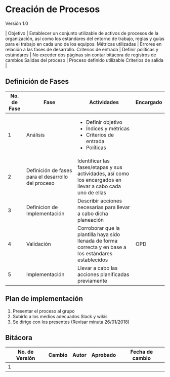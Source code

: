 # Creación de Procesos
Versión 1.0

[]() | []()
Objetivo | Establecer un conjunto utilizable de activos de procesos de la organización, así como los estándares del entorno de trabajo, reglas y guías para el trabajo en cada uno de los equipos.
Métricas utilizadas | Errores en relación a las fases de desarrollo.
Criterios de entrada |
Definir políticas y estándares | No exceder dos páginas sin contar bitácora de registros de cambios
Salidas del proceso | Proceso definido utilizable
Criterios de salida |

## Definición de Fases
No. de Fase | Fase | Actividades | Encargado
------------|------|-------------|-----------
1 | Análisis | <ul><li>Definir objetivo</li><li>Índices y métricas</li><li>Criterios de entrada</li><li>Políticas </li></ul> |
2 | Definición de fases para el desarrollo del proceso | Identificar las fases/etapas y sus actividades, así como los encargados en llevar a cabo cada uno de ellas |
3 | Definicion de Implementación | Describir acciones necesarias para llevar a cabo dicha planeación
4 | Validación | Corroborar que la plantilla haya sido llenada de forma correcta y en base a los estándares establecidos | OPD
5 | Implementación | Llevar a cabo las acciones planificadas previamente

## Plan de implementación

<ol><li>Presentar el proceso al grupo</li><li>Subirlo a los medios adecuados Slack y wikis</li><li>Se dirige con los presentes (Revisar minuta 26/01/2018)</li></ol>

## Bitácora
No. de Versión | Cambio | Autor | Aprobado | Fecha de cambio
------------|------|-------------|-----------|-----------
1 | | | |
